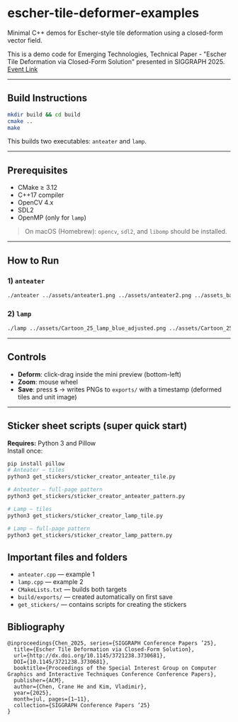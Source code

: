 # escher-tile-deformer-examples

Minimal C++ demos for Escher-style tile deformation using a closed-form vector field.

This is a demo code for Emerging Technologies, Technical Paper - "Escher Tile Deformation via Closed-Form Solution" presented in SIGGRAPH 2025. [Event Link](https://s2025.conference-schedule.org/presentation/?id=misc_210&sess=sess592)

---

## Build Instructions

```bash
mkdir build && cd build
cmake ..
make
```

This builds two executables: `anteater` and `lamp`.

---

## Prerequisites

* CMake ≥ 3.12
* C++17 compiler
* OpenCV 4.x
* SDL2
* OpenMP (only for `lamp`)

> On macOS (Homebrew): `opencv`, `sdl2`, and `libomp` should be installed.

---

## How to Run

### 1) `anteater`

```bash
./anteater ../assets/anteater1.png ../assets/anteater2.png ../assets_background/bus.png
```

### 2) `lamp`

```bash
./lamp ../assets/Cartoon_25_lamp_blue_adjusted.png ../assets/Cartoon_25_lamp_yellow_adjusted.png ../assets/Cartoon_25_lamp_blue_adjusted.png ../assets/Cartoon_25_lamp_yellow_adjusted.png ../assets_background/living_room.png
```

---

## Controls

* **Deform**: click-drag inside the mini preview (bottom-left)
* **Zoom**: mouse wheel
* **Save**: press **`S`** → writes PNGs to `exports/` with a timestamp
  (deformed tiles and unit image)

---

## Sticker sheet scripts (super quick start)

**Requires:** Python 3 and Pillow  
Install once:
```bash
pip install pillow
# Anteater — tiles
python3 get_stickers/sticker_creator_anteater_tile.py

# Anteater — full-page pattern
python3 get_stickers/sticker_creator_anteater_pattern.py

# Lamp — tiles
python3 get_stickers/sticker_creator_lamp_tile.py

# Lamp — full-page pattern
python3 get_stickers/sticker_creator_lamp_pattern.py
```

## Important files and folders

* `anteater.cpp` — example 1
* `lamp.cpp` — example 2
* `CMakeLists.txt` — builds both targets
* `build/exports/` — created automatically on first save
* `get_stickers/` — contains scripts for creating the stickers


## Bibliography
```
@inproceedings{Chen_2025, series={SIGGRAPH Conference Papers ’25},
  title={Escher Tile Deformation via Closed-Form Solution},
  url={http://dx.doi.org/10.1145/3721238.3730681},
  DOI={10.1145/3721238.3730681},
  booktitle={Proceedings of the Special Interest Group on Computer Graphics and Interactive Techniques Conference Conference Papers},
  publisher={ACM},
  author={Chen, Crane He and Kim, Vladimir},
  year={2025},
  month=jul, pages={1–11},
  collection={SIGGRAPH Conference Papers ’25}
}
```